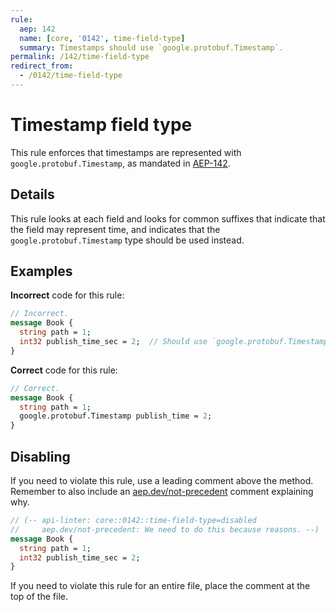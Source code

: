 ```yaml
---
rule:
  aep: 142
  name: [core, '0142', time-field-type]
  summary: Timestamps should use `google.protobuf.Timestamp`.
permalink: /142/time-field-type
redirect_from:
  - /0142/time-field-type
---
```


# Timestamp field type

This rule enforces that timestamps are represented with
`google.protobuf.Timestamp`, as mandated in [AEP-142][].

## Details

This rule looks at each field and looks for common suffixes that indicate that
the field may represent time, and indicates that the
`google.protobuf.Timestamp` type should be used instead.

## Examples

**Incorrect** code for this rule:

```proto
// Incorrect.
message Book {
  string path = 1;
  int32 publish_time_sec = 2;  // Should use `google.protobuf.Timestamp`.
}
```

**Correct** code for this rule:

```proto
// Correct.
message Book {
  string path = 1;
  google.protobuf.Timestamp publish_time = 2;
}
```

## Disabling

If you need to violate this rule, use a leading comment above the method.
Remember to also include an [aep.dev/not-precedent][] comment explaining why.

```proto
// (-- api-linter: core::0142::time-field-type=disabled
//     aep.dev/not-precedent: We need to do this because reasons. --)
message Book {
  string path = 1;
  int32 publish_time_sec = 2;
}
```

If you need to violate this rule for an entire file, place the comment at the
top of the file.

[aep-142]: https://aep.dev/142
[aep.dev/not-precedent]: https://aep.dev/not-precedent
